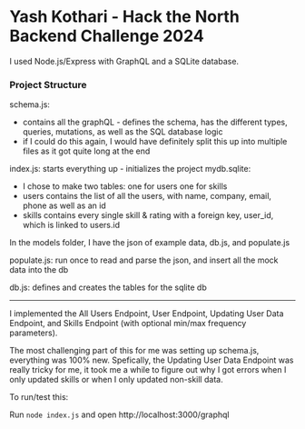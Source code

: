 # Yash Kothari - Hack the North Backend Challenge 2024

I used Node.js/Express with GraphQL and a SQLite database.



### Project Structure
schema.js: 
  - contains all the graphQL - defines the schema, has the different types, queries, mutations, as well as the SQL database logic
  - if I could do this again, I would have definitely split this up into multiple files as it got quite long at the end

index.js: starts everything up - initializes the project
mydb.sqlite: 
  - I chose to make two tables: one for users one for skills
  - users contains the list of all the users, with name, company, email, phone as well as an id
  - skills contains every single skill & rating with a foreign key, user_id, which is linked to users.id

In the models folder, I have the json of example data, db.js, and populate.js

populate.js: run once to read and parse the json, and insert all the mock data into the db

db.js: defines and creates the tables for the sqlite db

---- 

I implemented the All Users Endpoint, User Endpoint, Updating User Data Endpoint, and Skills Endpoint (with optional min/max frequency parameters).

The most challenging part of this for me was setting up schema.js, everything was 100% new. 
Spefically, the Updating User Data Endpoint was really tricky for me, it took me a while to figure out why I got errors when I only updated skills or when I only updated non-skill data.

To run/test this:

Run ```node index.js``` and open http://localhost:3000/graphql

